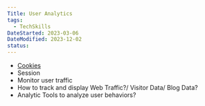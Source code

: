 ```yaml
---
Title: User Analytics
tags:
  - TechSkills
DateStarted: 2023-03-06
DateModified: 2023-12-02
status: 
---
```


- [Cookies](Cookies)
- Session
- Monitor user traffic
- How to track and display Web Traffic?/ Visitor Data/ Blog Data?
- Analytic Tools to analyze user behaviors?

